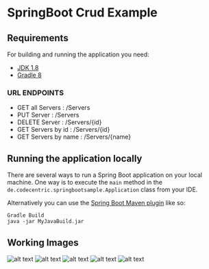 # SpringBoot Crud Example

## Requirements
For building and running the application you need:
- [JDK 1.8](http://www.oracle.com/technetwork/java/javase/downloads/jdk8-downloads-2133151.html)
- [Gradle 8](https://gradle.org)

### URL ENDPOINTS
- GET all Servers : /Servers
- PUT Server : /Servers
- DELETE Server : /Servers/{id}
- GET Servers by id : /Servers/{id}
- GET Servers by name : /Servers/{name}

## Running the application locally
There are several ways to run a Spring Boot application on your local machine. One way is to execute the `main` method in the `de.codecentric.springbootsample.Application` class from your IDE.

Alternatively you can use the [Spring Boot Maven plugin](https://docs.spring.io/spring-boot/docs/current/reference/html/build-tool-plugins-maven-plugin.html) like so:

```shell
Gradle Build
java -jar MyJavaBuild.jar
```

## Working Images
![alt text](https://github.com/II-AmiFooL-II/SpringBoot-Crud-Example/tree/main/TestingPictures/CreateServers.png?raw=true)
![alt text](https://github.com/II-AmiFooL-II/SpringBoot-Crud-Example/tree/main/TestingPictures/DeleteId.png?raw=true)
![alt text](https://github.com/II-AmiFooL-II/SpringBoot-Crud-Example/tree/main/TestingPictures/GetAll.png?raw=true)
![alt text](https://github.com/II-AmiFooL-II/SpringBoot-Crud-Example/tree/main/TestingPictures/GetAllId.png?raw=true)
![alt text](https://github.com/II-AmiFooL-II/SpringBoot-Crud-Example/tree/main/TestingPictures/GetAllName.png?raw=true)
